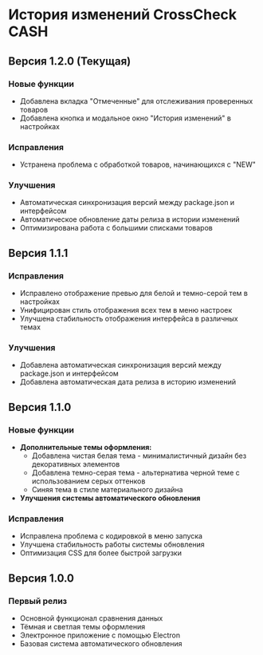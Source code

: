 # История изменений CrossCheck CASH

## Версия 1.2.0 (Текущая)

### Новые функции
- Добавлена вкладка "Отмеченные" для отслеживания проверенных товаров
- Добавлена кнопка и модальное окно "История изменений" в настройках

### Исправления
- Устранена проблема с обработкой товаров, начинающихся с "NEW"

### Улучшения
- Автоматическая синхронизация версий между package.json и интерфейсом
- Автоматическое обновление даты релиза в истории изменений
- Оптимизирована работа с большими списками товаров

## Версия 1.1.1

### Исправления
- Исправлено отображение превью для белой и темно-серой тем в настройках
- Унифицирован стиль отображения всех тем в меню настроек
- Улучшена стабильность отображения интерфейса в различных темах

### Улучшения
- Добавлена автоматическая синхронизация версий между package.json и интерфейсом
- Добавлена автоматическая дата релиза в историю изменений

## Версия 1.1.0

### Новые функции
- **Дополнительные темы оформления:**
  - Добавлена чистая белая тема - минималистичный дизайн без декоративных элементов
  - Добавлена темно-серая тема - альтернатива черной теме с использованием серых оттенков
  - Синяя тема в стиле материального дизайна
- **Улучшения системы автоматического обновления**

### Исправления
- Исправлена проблема с кодировкой в меню запуска
- Улучшена стабильность работы системы обновления
- Оптимизация CSS для более быстрой загрузки

## Версия 1.0.0

### Первый релиз
- Основной функционал сравнения данных
- Тёмная и светлая темы оформления
- Электронное приложение с помощью Electron
- Базовая система автоматического обновления 